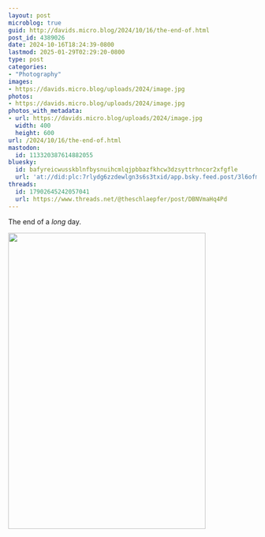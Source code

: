 ```yaml
---
layout: post
microblog: true
guid: http://davids.micro.blog/2024/10/16/the-end-of.html
post_id: 4389026
date: 2024-10-16T18:24:39-0800
lastmod: 2025-01-29T02:29:20-0800
type: post
categories:
- "Photography"
images:
- https://davids.micro.blog/uploads/2024/image.jpg
photos:
- https://davids.micro.blog/uploads/2024/image.jpg
photos_with_metadata:
- url: https://davids.micro.blog/uploads/2024/image.jpg
  width: 400
  height: 600
url: /2024/10/16/the-end-of.html
mastodon:
  id: 113320387614882055
bluesky:
  id: bafyreicwusskblnfbysnuihcmlqjpbbazfkhcw3dzsyttrhncor2xfgfle
  url: 'at://did:plc:7rlydg6zzdewlgn3s6s3txid/app.bsky.feed.post/3l6ofm6r4yr2p'
threads:
  id: 17902645242057041
  url: https://www.threads.net/@theschlaepfer/post/DBNVmaHq4Pd
---
```

The end of a _long_ day.

<img src="/uploads/2024/image.jpg" width="400" height="600" alt="">
